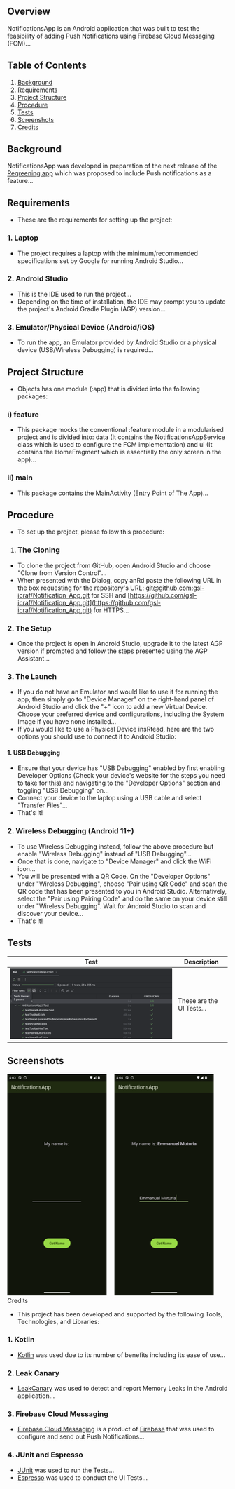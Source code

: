 ## Overview

NotificationsApp is an Android application that was built to test the feasibility of adding Push Notifications using Firebase Cloud Messaging (FCM)...

## Table of Contents

1. [Background](#background)
2. [Requirements](#requirements)
3. [Project Structure](#project-structure)
4. [Procedure](#procedure)
5. [Tests](#tests)
6. [Screenshots](#screenshots)
7. [Credits](#credits)

## Background

NotificationsApp was developed in preparation of the next release of the [Regreening app](https://play.google.com/store/apps/details?id=com.icraf.gsl.regreeningafrica) which was proposed to include Push notifications as a feature...

## Requirements

- These are the requirements for setting up the project:

### 1. Laptop
- The project requires a laptop with the minimum/recommended specifications set by Google for running Android Studio...

### 2. Android Studio
- This is the IDE used to run the project...
- Depending on the time of installation, the IDE may prompt you to update the project's Android Gradle Plugin (AGP) version...

### 3. Emulator/Physical Device (Android/iOS)
- To run the app, an Emulator provided by Android Studio or a physical device (USB/Wireless Debugging) is required...

## Project Structure

- Objects has one module (:app) that is divided into the following packages:

### i) feature

- This package mocks the conventional :feature module in a modularised project and is divided into: data (It contains the NotificationsAppService class which is used to configure the FCM implementation) and ui (It contains the HomeFragment which is essentially the only screen in the app)...

### ii) main

- This package contains the MainActivity (Entry Point of The App)...

## Procedure

- To set up the project, please follow this procedure:

1. ### The Cloning
- To clone the project from GitHub, open Android Studio and choose "Clone from Version Control"...
- When presented with the Dialog, copy anRd paste the following URL in the box requesting for the repository's URL: [git@github.com:gsl-icraf/Notification_App.git](git@github.com:gsl-icraf/Notification_App.git) for SSH and [https://github.com/gsl-icraf/Notification_App.git](https://github.com/gsl-icraf/Notification_App.git) for HTTPS...

### 2. The Setup
- Once the project is open in Android Studio, upgrade it to the latest AGP version if prompted and follow the steps presented using the AGP Assistant...

### 3. The Launch
- If you do not have an Emulator and would like to use it for running the app, then simply go to "Device Manager" on the right-hand panel of Android Studio and click the "+" icon to add a new Virtual Device. Choose your preferred device and configurations, including the System Image if you have none installed...
- If you would like to use a Physical Device insRtead, here are the two options you should use to connect it to Android Studio:

#### 1. USB Debugging
- Ensure that your device has "USB Debugging" enabled by first enabling Developer Options (Check your device's website for the steps you need to take for this) and navigating to the "Developer Options" section and toggling "USB Debugging" on...
- Connect your device to the laptop using a USB cable and select "Transfer Files"...
- That's it!

### 2. Wireless Debugging (Android 11+)
- To use Wireless Debugging instead, follow the above procedure but enable "Wireless Debugging" instead of "USB Debugging"...
- Once that is done, navigate to "Device Manager" and click the WiFi icon...
- You will be presented with a QR Code. On the "Developer Options" under "Wireless Debugging", choose "Pair using QR Code" and scan the QR code that has been presented to you in Android Studio. Alternatively, select the "Pair using Pairing Code" and do the same on your device still under "Wireless Debugging". Wait for Android Studio to scan and discover your device...
- That's it!

## Tests

| Test                                       | Description                   |
|--------------------------------------------|-------------------------------|
| ![The UI Tests](assets/tests/ui_tests.png) | These are the UI Tests...     |

## Screenshots

<p float="left">
  <img src="assets/screenshots/screenshot_1.png" alt="Screenshot #1" width="45%" style="margin-right: 14px;" />
  <img src="assets/screenshots/screenshot_2.png" alt="Screenshot #2" width="45%" style="margin-right: 14px;/>
</p>

## Credits

- This project has been developed and supported by the following Tools, Technologies, and Libraries:

### 1. Kotlin

- [Kotlin](https://kotlinlang.org) was used due to its number of benefits including its ease of use...

### 2. Leak Canary

- [LeakCanary](https://square.github.io/leakcanary/) was used to detect and report Memory Leaks in the Android application...

### 3. Firebase Cloud Messaging

- [Firebase Cloud Messaging](https://firebase.google.com/docs/cloud-messaging) is a product of [Firebase](https://firebase.google.com) that was used to configure and send out Push Notifications...

### 4. JUnit and Espresso

- [JUnit](https://junit.org/junit4/) was used to run the Tests...
- [Espresso](https://developer.android.com/training/testing/espresso) was used to conduct the UI Tests...